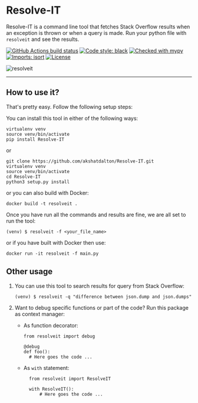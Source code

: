 # Resolve-IT

Resolve-IT is a command line tool that fetches Stack Overflow results when an exception is thrown or when a query is made. Run your python file with `resolveit` and see the results.

<!-- [![coverage status](https://img.shields.io/codecov/c/github/zulip/zulip/master.svg)](https://codecov.io/gh/zulip/zulip/branch/master) -->
[![GitHub Actions build status](https://github.com/akshatdalton/Resolve-IT/actions/workflows/resolveit-ci.yml/badge.svg?branch=main)](https://github.com/akshatdalton/Resolve-IT/actions/workflows/resolveit-ci.yml?query=branch%3main)
[![Code style: black](https://img.shields.io/badge/code%20style-black-000000.svg)](https://github.com/psf/black)
[![Checked with mypy](http://www.mypy-lang.org/static/mypy_badge.svg)](http://mypy-lang.org/)
[![Imports: isort](https://img.shields.io/badge/%20imports-isort-%231674b1?style=flat&labelColor=ef8336)](https://pycqa.github.io/isort/)
[![License](https://img.shields.io/github/license/mashape/apistatus.svg)](https://github.com/akshatdalton/Resolve-IT/)

![resolveit](docs/resolveit.gif)

---

## How to use it?

That's pretty easy. Follow the following setup steps:

You can install this tool in either of the following ways:

```
virtualenv venv
source venv/bin/activate
pip install Resolve-IT
```

or

```
git clone https://github.com/akshatdalton/Resolve-IT.git
virtualenv venv
source venv/bin/activate
cd Resolve-IT
python3 setup.py install
```

or you can also build with Docker:

```
docker build -t resolveit .
```

Once you have run all the commands and results are fine, we are all set to run the tool:

```
(venv) $ resolveit -f <your_file_name>
```

or if you have built with Docker then use:

```
docker run -it resolveit -f main.py
```

## Other usage

1. You can use this tool to search results for query from Stack Overflow:

    ```
    (venv) $ resolveit -q "difference between json.dump and json.dumps"
    ```

2. Want to debug specific functions or part of the code? Run this package as context manager:

    - As function decorator:
      ```python3
      from resolveit import debug

      @debug
      def foo():
        # Here goes the code ...
      ```

    - As `with` statement:
      ```python3
        from resolveit import ResolveIT

        with ResolveIT():
            # Here goes the code ...
      ```
